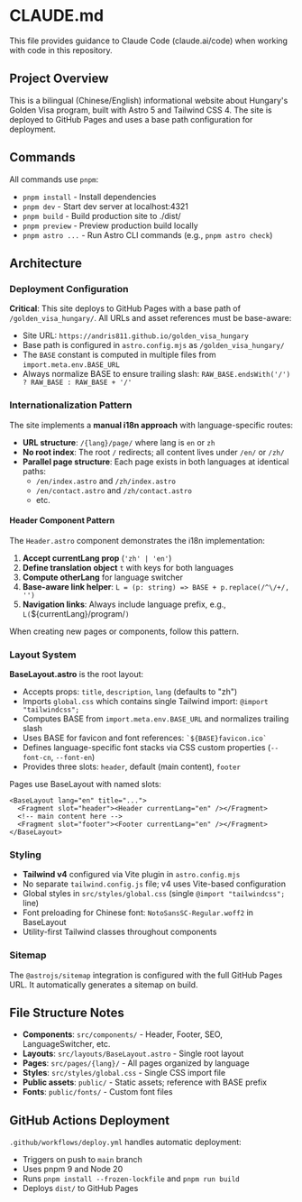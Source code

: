# CLAUDE.md

This file provides guidance to Claude Code (claude.ai/code) when working with code in this repository.

## Project Overview

This is a bilingual (Chinese/English) informational website about Hungary's Golden Visa program, built with Astro 5 and Tailwind CSS 4. The site is deployed to GitHub Pages and uses a base path configuration for deployment.

## Commands

All commands use `pnpm`:

- `pnpm install` - Install dependencies
- `pnpm dev` - Start dev server at localhost:4321
- `pnpm build` - Build production site to ./dist/
- `pnpm preview` - Preview production build locally
- `pnpm astro ...` - Run Astro CLI commands (e.g., `pnpm astro check`)

## Architecture

### Deployment Configuration

**Critical**: This site deploys to GitHub Pages with a base path of `/golden_visa_hungary/`. All URLs and asset references must be base-aware:

- Site URL: `https://andris811.github.io/golden_visa_hungary`
- Base path is configured in `astro.config.mjs` as `/golden_visa_hungary/`
- The `BASE` constant is computed in multiple files from `import.meta.env.BASE_URL`
- Always normalize BASE to ensure trailing slash: `RAW_BASE.endsWith('/') ? RAW_BASE : RAW_BASE + '/'`

### Internationalization Pattern

The site implements a **manual i18n approach** with language-specific routes:

- **URL structure**: `/{lang}/page/` where lang is `en` or `zh`
- **No root index**: The root `/` redirects; all content lives under `/en/` or `/zh/`
- **Parallel page structure**: Each page exists in both languages at identical paths:
  - `/en/index.astro` and `/zh/index.astro`
  - `/en/contact.astro` and `/zh/contact.astro`
  - etc.

#### Header Component Pattern

The `Header.astro` component demonstrates the i18n implementation:

1. **Accept currentLang prop** (`'zh' | 'en'`)
2. **Define translation object** `t` with keys for both languages
3. **Compute otherLang** for language switcher
4. **Base-aware link helper**: `L = (p: string) => BASE + p.replace(/^\/+/, '')`
5. **Navigation links**: Always include language prefix, e.g., `L(`${currentLang}/program/`)`

When creating new pages or components, follow this pattern.

### Layout System

**BaseLayout.astro** is the root layout:

- Accepts props: `title`, `description`, `lang` (defaults to "zh")
- Imports `global.css` which contains single Tailwind import: `@import "tailwindcss";`
- Computes BASE from `import.meta.env.BASE_URL` and normalizes trailing slash
- Uses BASE for favicon and font references: `` `${BASE}favicon.ico` ``
- Defines language-specific font stacks via CSS custom properties (`--font-cn`, `--font-en`)
- Provides three slots: `header`, default (main content), `footer`

Pages use BaseLayout with named slots:
```astro
<BaseLayout lang="en" title="...">
  <Fragment slot="header"><Header currentLang="en" /></Fragment>
  <!-- main content here -->
  <Fragment slot="footer"><Footer currentLang="en" /></Fragment>
</BaseLayout>
```

### Styling

- **Tailwind v4** configured via Vite plugin in `astro.config.mjs`
- No separate `tailwind.config.js` file; v4 uses Vite-based configuration
- Global styles in `src/styles/global.css` (single `@import "tailwindcss";` line)
- Font preloading for Chinese font: `NotoSansSC-Regular.woff2` in BaseLayout
- Utility-first Tailwind classes throughout components

### Sitemap

The `@astrojs/sitemap` integration is configured with the full GitHub Pages URL. It automatically generates a sitemap on build.

## File Structure Notes

- **Components**: `src/components/` - Header, Footer, SEO, LanguageSwitcher, etc.
- **Layouts**: `src/layouts/BaseLayout.astro` - Single root layout
- **Pages**: `src/pages/{lang}/` - All pages organized by language
- **Styles**: `src/styles/global.css` - Single CSS import file
- **Public assets**: `public/` - Static assets; reference with BASE prefix
- **Fonts**: `public/fonts/` - Custom font files

## GitHub Actions Deployment

`.github/workflows/deploy.yml` handles automatic deployment:
- Triggers on push to `main` branch
- Uses pnpm 9 and Node 20
- Runs `pnpm install --frozen-lockfile` and `pnpm run build`
- Deploys `dist/` to GitHub Pages
